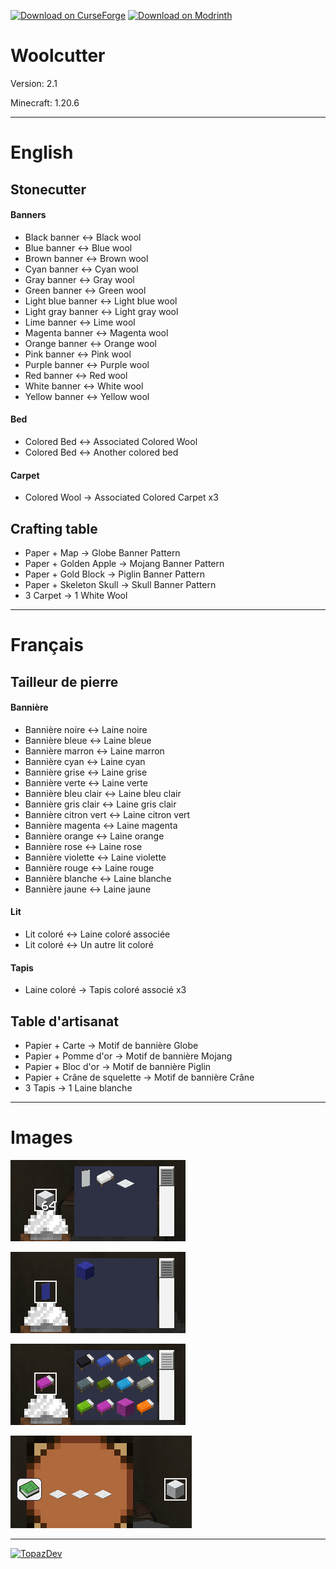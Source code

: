 [![Download on CurseForge](https://dl.topazdev.fr/stock/images/web/curseforge.svg)](https://www.curseforge.com/minecraft/customization/woolcutter)
[![Download on Modrinth](https://dl.topazdev.fr/stock/images/web/modrinth.svg)](https://modrinth.com/datapack/woolcutter)

# Woolcutter

Version: 2.1

Minecraft: 1.20.6

--------------------------------------------
# English

## Stonecutter

#### Banners
- Black banner <-> Black wool
- Blue banner <-> Blue wool
- Brown banner <-> Brown wool
- Cyan banner <-> Cyan wool
- Gray banner <-> Gray wool
- Green banner <-> Green wool
- Light blue banner <-> Light blue wool
- Light gray banner <-> Light gray wool
- Lime banner <-> Lime wool
- Magenta banner <-> Magenta wool
- Orange banner <-> Orange wool
- Pink banner <-> Pink wool
- Purple banner <-> Purple wool
- Red banner <-> Red wool
- White banner <-> White wool
- Yellow banner <-> Yellow wool

#### Bed
- Colored Bed <-> Associated Colored Wool
- Colored Bed <-> Another colored bed

#### Carpet
- Colored Wool -> Associated Colored Carpet x3

## Crafting table
- Paper + Map -> Globe Banner Pattern
- Paper + Golden Apple -> Mojang Banner Pattern
- Paper + Gold Block -> Piglin Banner Pattern
- Paper + Skeleton Skull -> Skull Banner Pattern
- 3 Carpet -> 1 White Wool

--------------------------------------------
# Français

## Tailleur de pierre

#### Bannière
- Bannière noire <-> Laine noire
- Bannière bleue <-> Laine bleue
- Bannière marron <-> Laine marron
- Bannière cyan <-> Laine cyan
- Bannière grise <-> Laine grise
- Bannière verte <-> Laine verte
- Bannière bleu clair <-> Laine bleu clair
- Bannière gris clair <-> Laine gris clair
- Bannière citron vert <-> Laine citron vert
- Bannière magenta <-> Laine magenta
- Bannière orange <-> Laine orange
- Bannière rose <-> Laine rose
- Bannière violette <-> Laine violette
- Bannière rouge <-> Laine rouge
- Bannière blanche <-> Laine blanche
- Bannière jaune <-> Laine jaune

#### Lit
- Lit coloré <-> Laine coloré associée
- Lit coloré <-> Un autre lit coloré

#### Tapis
- Laine coloré -> Tapis coloré associé x3

## Table d'artisanat
- Papier + Carte -> Motif de bannière Globe
- Papier + Pomme d'or -> Motif de bannière Mojang
- Papier + Bloc d'or -> Motif de bannière Piglin
- Papier + Crâne de squelette -> Motif de bannière Crâne
- 3 Tapis -> 1 Laine blanche

--------------------------------------------
# Images

![Wool](https://raw.githubusercontent.com/Azerxim/MC-Woolcutter/main/images/wool.png)

![Banner](https://raw.githubusercontent.com/Azerxim/MC-Woolcutter/main/images/banner.png)

![Bed](https://raw.githubusercontent.com/Azerxim/MC-Woolcutter/main/images/bed.png)

![Carpet](https://raw.githubusercontent.com/Azerxim/MC-Woolcutter/main/images/carpet.png)


--------------------------------------------
[![TopazDev](https://dl.topazdev.fr/stock/images/web/topazdev-smoothwhite.png)](https://minecraft.topazdev.fr/)

